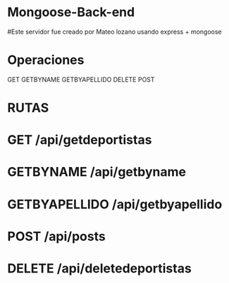 # Mongoose-Back-end

#Este servidor fue creado por Mateo lozano usando express + mongoose

# Operaciones
 GET 
 GETBYNAME 
 GETBYAPELLIDO 
 DELETE 
 POST


# RUTAS
# GET /api/getdeportistas
# GETBYNAME /api/getbyname
# GETBYAPELLIDO /api/getbyapellido
# POST /api/posts
# DELETE /api/deletedeportistas


